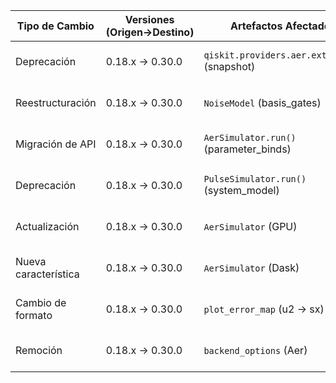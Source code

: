 | Tipo de Cambio | Versiones (Origen→Destino) | Artefactos Afectados | Código Pre-Migración | Código Post-Migración | Dificultad | Impacto SE/QSE | Referencias |
|----------------|---------------------------|----------------------|----------------------|-----------------------|------------|----------------|-------------|
| Deprecación | 0.18.x → 0.30.0 | `qiskit.providers.aer.extensions` (snapshot) | `circuit.snapshot('state')` | `circuit.save_statevector()` | Moderada | QSE (requiere reescritura de circuitos) | [Aer 0.9.0 Release Notes](https://github.com/Qiskit/qiskit-aer/releases/tag/0.9.0) |
| Reestructuración | 0.18.x → 0.30.0 | `NoiseModel` (basis_gates) | `NoiseModel(basis_gates=["id","u3","cx"])` | `NoiseModel(basis_gates=["id","rz","sx","cx"])` | Alta | QSE (cambios en modelos de ruido) | [Aer 0.9.0 Upgrade Notes](https://github.com/Qiskit/qiskit-aer/releases/tag/0.9.0) |
| Migración de API | 0.18.x → 0.30.0 | `AerSimulator.run()` (parameter_binds) | `backend.run(circuit, params={...})` | `backend.run(circuit, parameter_binds=[...])` | Moderada | SE (nuevo parámetro obligatorio) | [Aer 0.9.0 New Features](https://github.com/Qiskit/qiskit-aer/releases/tag/0.9.0) |
| Deprecación | 0.18.x → 0.30.0 | `PulseSimulator.run()` (system_model) | `backend.run(schedule, system_model)` | `backend.run(schedule)` | Baja | SE (parámetro posicional removido) | [Aer 0.9.0 Deprecation Notes](https://github.com/Qiskit/qiskit-aer/releases/tag/0.9.0) |
| Actualización | 0.18.x → 0.30.0 | `AerSimulator` (GPU) | `backend.set_options(method='GPU')` | `backend.set_options(device='GPU')` | Baja | SE (cambio de nombre de opción) | [Aer 0.9.0 Deprecation Notes](https://github.com/Qiskit/qiskit-aer/releases/tag/0.9.0) |
| Nueva característica | 0.18.x → 0.30.0 | `AerSimulator` (Dask) | N/A | `AerSimulator(executor=dask_client)` | Alta | QSE (paralelización avanzada) | [Aer 0.9.0 New Features](https://github.com/Qiskit/qiskit-aer/releases/tag/0.9.0) |
| Cambio de formato | 0.18.x → 0.30.0 | `plot_error_map` (u2 → sx) | Visualización con `u2` | Visualización con `sx` | Nula | SE (actualización visual) | [Terra 0.18.3 Bug Fixes](https://github.com/Qiskit/qiskit-terra/releases/tag/0.18.3) |
| Remoción | 0.18.x → 0.30.0 | `backend_options` (Aer) | `backend.run(..., backend_options={...})` | `backend.run(..., **options)` | Moderada | SE (migración a kwargs) | [Aer 0.9.0 Upgrade Notes](https://github.com/Qiskit/qiskit-aer/releases/tag/0.9.0) |